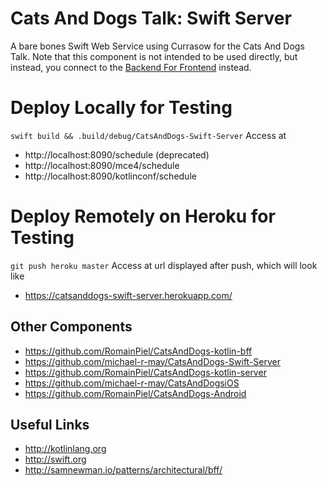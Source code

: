 # Cats And Dogs Talk: Swift Server

A bare bones Swift Web Service using Currasow for the Cats And Dogs Talk. Note that this component is not intended to be used directly, but instead, you connect to the [Backend For Frontend](https://github.com/RomainPiel/CatsAndDogs-kotlin-bff) instead.

# Deploy Locally for Testing
```swift build && .build/debug/CatsAndDogs-Swift-Server```
Access at 
* http://localhost:8090/schedule (deprecated)
* http://localhost:8090/mce4/schedule
* http://localhost:8090/kotlinconf/schedule

# Deploy Remotely on Heroku for Testing
```git push heroku master```
Access at url displayed after push, which will look like
* https://catsanddogs-swift-server.herokuapp.com/ 

## Other Components
* https://github.com/RomainPiel/CatsAndDogs-kotlin-bff
* https://github.com/michael-r-may/CatsAndDogs-Swift-Server
* https://github.com/RomainPiel/CatsAndDogs-kotlin-server
* https://github.com/michael-r-may/CatsAndDogsiOS
* https://github.com/RomainPiel/CatsAndDogs-Android

## Useful Links
* http://kotlinlang.org
* http://swift.org
* http://samnewman.io/patterns/architectural/bff/
